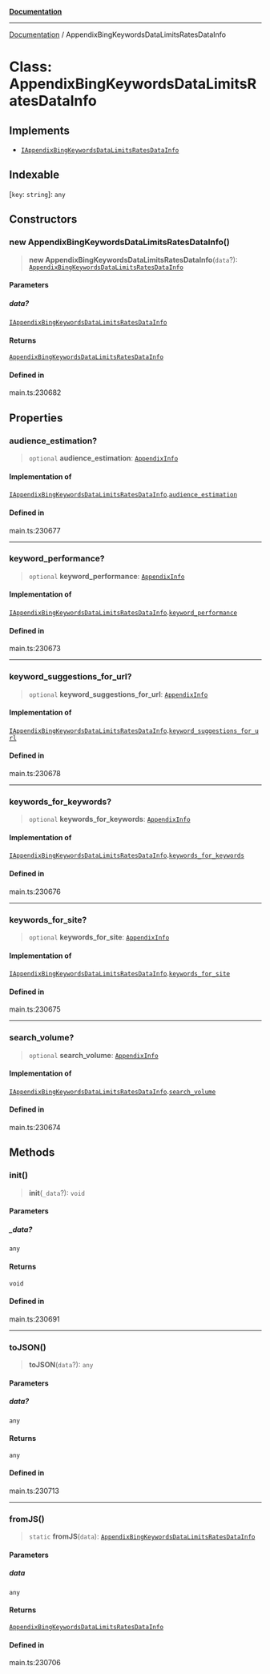 [**Documentation**](../README.md)

***

[Documentation](../README.md) / AppendixBingKeywordsDataLimitsRatesDataInfo

# Class: AppendixBingKeywordsDataLimitsRatesDataInfo

## Implements

- [`IAppendixBingKeywordsDataLimitsRatesDataInfo`](../interfaces/IAppendixBingKeywordsDataLimitsRatesDataInfo.md)

## Indexable

 \[`key`: `string`\]: `any`

## Constructors

### new AppendixBingKeywordsDataLimitsRatesDataInfo()

> **new AppendixBingKeywordsDataLimitsRatesDataInfo**(`data`?): [`AppendixBingKeywordsDataLimitsRatesDataInfo`](AppendixBingKeywordsDataLimitsRatesDataInfo.md)

#### Parameters

##### data?

[`IAppendixBingKeywordsDataLimitsRatesDataInfo`](../interfaces/IAppendixBingKeywordsDataLimitsRatesDataInfo.md)

#### Returns

[`AppendixBingKeywordsDataLimitsRatesDataInfo`](AppendixBingKeywordsDataLimitsRatesDataInfo.md)

#### Defined in

main.ts:230682

## Properties

### audience\_estimation?

> `optional` **audience\_estimation**: [`AppendixInfo`](AppendixInfo.md)

#### Implementation of

[`IAppendixBingKeywordsDataLimitsRatesDataInfo`](../interfaces/IAppendixBingKeywordsDataLimitsRatesDataInfo.md).[`audience_estimation`](../interfaces/IAppendixBingKeywordsDataLimitsRatesDataInfo.md#audience_estimation)

#### Defined in

main.ts:230677

***

### keyword\_performance?

> `optional` **keyword\_performance**: [`AppendixInfo`](AppendixInfo.md)

#### Implementation of

[`IAppendixBingKeywordsDataLimitsRatesDataInfo`](../interfaces/IAppendixBingKeywordsDataLimitsRatesDataInfo.md).[`keyword_performance`](../interfaces/IAppendixBingKeywordsDataLimitsRatesDataInfo.md#keyword_performance)

#### Defined in

main.ts:230673

***

### keyword\_suggestions\_for\_url?

> `optional` **keyword\_suggestions\_for\_url**: [`AppendixInfo`](AppendixInfo.md)

#### Implementation of

[`IAppendixBingKeywordsDataLimitsRatesDataInfo`](../interfaces/IAppendixBingKeywordsDataLimitsRatesDataInfo.md).[`keyword_suggestions_for_url`](../interfaces/IAppendixBingKeywordsDataLimitsRatesDataInfo.md#keyword_suggestions_for_url)

#### Defined in

main.ts:230678

***

### keywords\_for\_keywords?

> `optional` **keywords\_for\_keywords**: [`AppendixInfo`](AppendixInfo.md)

#### Implementation of

[`IAppendixBingKeywordsDataLimitsRatesDataInfo`](../interfaces/IAppendixBingKeywordsDataLimitsRatesDataInfo.md).[`keywords_for_keywords`](../interfaces/IAppendixBingKeywordsDataLimitsRatesDataInfo.md#keywords_for_keywords)

#### Defined in

main.ts:230676

***

### keywords\_for\_site?

> `optional` **keywords\_for\_site**: [`AppendixInfo`](AppendixInfo.md)

#### Implementation of

[`IAppendixBingKeywordsDataLimitsRatesDataInfo`](../interfaces/IAppendixBingKeywordsDataLimitsRatesDataInfo.md).[`keywords_for_site`](../interfaces/IAppendixBingKeywordsDataLimitsRatesDataInfo.md#keywords_for_site)

#### Defined in

main.ts:230675

***

### search\_volume?

> `optional` **search\_volume**: [`AppendixInfo`](AppendixInfo.md)

#### Implementation of

[`IAppendixBingKeywordsDataLimitsRatesDataInfo`](../interfaces/IAppendixBingKeywordsDataLimitsRatesDataInfo.md).[`search_volume`](../interfaces/IAppendixBingKeywordsDataLimitsRatesDataInfo.md#search_volume)

#### Defined in

main.ts:230674

## Methods

### init()

> **init**(`_data`?): `void`

#### Parameters

##### \_data?

`any`

#### Returns

`void`

#### Defined in

main.ts:230691

***

### toJSON()

> **toJSON**(`data`?): `any`

#### Parameters

##### data?

`any`

#### Returns

`any`

#### Defined in

main.ts:230713

***

### fromJS()

> `static` **fromJS**(`data`): [`AppendixBingKeywordsDataLimitsRatesDataInfo`](AppendixBingKeywordsDataLimitsRatesDataInfo.md)

#### Parameters

##### data

`any`

#### Returns

[`AppendixBingKeywordsDataLimitsRatesDataInfo`](AppendixBingKeywordsDataLimitsRatesDataInfo.md)

#### Defined in

main.ts:230706
